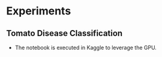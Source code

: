 # Experiments

## Tomato Disease Classification

- The notebook is executed in Kaggle to leverage the GPU.
